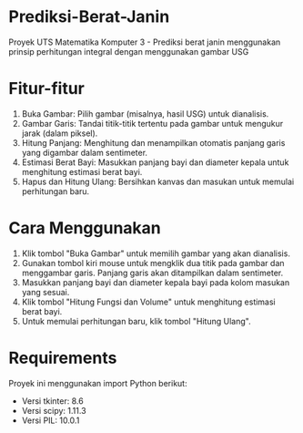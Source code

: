 # Prediksi-Berat-Janin
Proyek UTS Matematika Komputer 3 - Prediksi berat janin menggunakan prinsip perhitungan integral dengan menggunakan gambar  USG


# Fitur-fitur
1. Buka Gambar: Pilih gambar (misalnya, hasil USG) untuk dianalisis.
2. Gambar Garis: Tandai titik-titik tertentu pada gambar untuk mengukur jarak (dalam piksel).
3. Hitung Panjang: Menghitung dan menampilkan otomatis panjang garis yang digambar dalam sentimeter.
4. Estimasi Berat Bayi: Masukkan panjang bayi dan diameter kepala untuk menghitung estimasi berat bayi.
5. Hapus dan Hitung Ulang: Bersihkan kanvas dan masukan untuk memulai perhitungan baru.

# Cara Menggunakan
1. Klik tombol "Buka Gambar" untuk memilih gambar yang akan dianalisis.
2. Gunakan tombol kiri mouse untuk mengklik dua titik pada gambar dan menggambar garis. Panjang garis akan ditampilkan dalam sentimeter.
3. Masukkan panjang bayi dan diameter kepala bayi pada kolom masukan yang sesuai.
4. Klik tombol "Hitung Fungsi dan Volume" untuk menghitung estimasi berat bayi.
5. Untuk memulai perhitungan baru, klik tombol "Hitung Ulang".

# Requirements
Proyek ini menggunakan import Python berikut:

- Versi tkinter: 8.6
- Versi scipy: 1.11.3
- Versi PIL: 10.0.1
